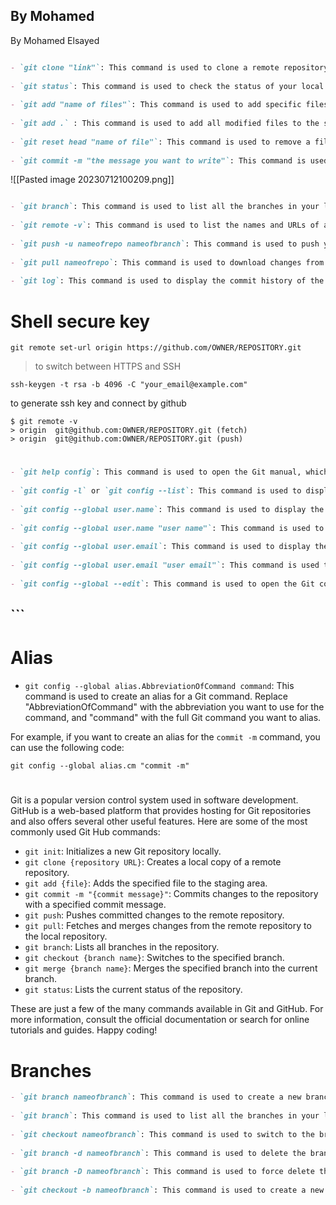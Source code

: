   ## By Mohamed

By Mohamed Elsayed

```md

- `git clone "link"`: This command is used to clone a remote repository to your local machine. The "link" parameter should be replaced with the URL of the remote repository you want to clone.
    
- `git status`: This command is used to check the status of your local repository. It shows which files have been modified, which files have been added to the staging area, and which files are not being tracked by Git.
    
- `git add "name of files"`: This command is used to add specific files to the staging area. You can replace "name of files" with the names of the files you want to add.
    
- `git add .` : This command is used to add all modified files to the staging area.
    
- `git reset head "name of file"`: This command is used to remove a file from the staging area. You can replace "name of file" with the name of the file you want to remove.
    
- `git commit -m "the message you want to write"`: This command is used to create a new commit with the changes you've made. The "-m" parameter is used to add a commit message, which should briefly describe the changes you've made.
```

![[Pasted image 20230712100209.png]]
```md

- `git branch`: This command is used to list all the branches in your local repository, and to show which branch you are currently on.
    
- `git remote -v`: This command is used to list the names and URLs of all the remote repositories your local repository is connected to.
    
- `git push -u nameofrepo nameofbranch`: This command is used to push your local commits to a remote repository. Replace "nameofrepo" with the name of the remote repository and "nameofbranch" with the name of the branch you want to push to.
    
- `git pull nameofrepo`: This command is used to download changes from a remote repository to your local repository. It retrieves all the changes from the remote repository and integrates them into your local repository.
    
- `git log`: This command is used to display the commit history of the current branch. It will show you the author, date, and commit message for each commit.
```

 # Shell secure key
 ```shell
git remote set-url origin https://github.com/OWNER/REPOSITORY.git
```
>to switch between HTTPS and SSH

```shell
ssh-keygen -t rsa -b 4096 -C "your_email@example.com"
```
to generate ssh key and connect by github

```shell
$ git remote -v
> origin  git@github.com:OWNER/REPOSITORY.git (fetch)
> origin  git@github.com:OWNER/REPOSITORY.git (push)
```
# 
```md
- `git help config`: This command is used to open the Git manual, which contains detailed information about configuring Git and other Git commands.
    
- `git config -l` or `git config --list`: This command is used to display a list of all the configuration settings in your Git installation.
    
- `git config --global user.name`: This command is used to display the username associated with your Git account.
    
- `git config --global user.name "user name"`: This command is used to set the username associated with your Git account.
    
- `git config --global user.email`: This command is used to display the email address associated with your Git account.
    
- `git config --global user.email "user email"`: This command is used to set the email address associated with your Git account.
    
- `git config --global --edit`: This command is used to open the Git configuration file in your default text editor, allowing you to edit the configuration settings directly.
```

## ```
# Alias

- `git config --global alias.AbbreviationOfCommand command`: This command is used to create an alias for a Git command. Replace "AbbreviationOfCommand" with the abbreviation you want to use for the command, and "command" with the full Git command you want to alias.

For example, if you want to create an alias for the `commit -m` command, you can use the following code:
```shell
git config --global alias.cm "commit -m"
```

#

Git is a popular version control system used in software development. GitHub is a web-based platform that provides hosting for Git repositories and also offers several other useful features. Here are some of the most commonly used Git Hub commands:

- `git init`: Initializes a new Git repository locally.
- `git clone {repository URL}`: Creates a local copy of a remote repository.
- `git add {file}`: Adds the specified file to the staging area.
- `git commit -m "{commit message}"`: Commits changes to the repository with a specified commit message.
- `git push`: Pushes committed changes to the remote repository.
- `git pull`: Fetches and merges changes from the remote repository to the local repository.
- `git branch`: Lists all branches in the repository.
- `git checkout {branch name}`: Switches to the specified branch.
- `git merge {branch name}`: Merges the specified branch into the current branch.
- `git status`: Lists the current status of the repository.

These are just a few of the many commands available in Git and GitHub. For more information, consult the official documentation or search for online tutorials and guides. Happy coding!

# Branches 

```md
- `git branch nameofbranch`: This command is used to create a new branch with the name "nameofbranch". Replace "nameofbranch" with the name you want to give to your new branch.
    
- `git branch`: This command is used to list all the branches in your local repository.
    
- `git checkout nameofbranch`: This command is used to switch to the branch with the name "nameofbranch". Replace "nameofbranch" with the name of the branch you want to switch to.
    
- `git branch -d nameofbranch`: This command is used to delete the branch with the name "nameofbranch". However, if you have made changes in the branch that you have not merged, Git will not allow you to delete the branch. You will need to either merge the changes first or use the `-D` option to force the deletion.
    
- `git branch -D nameofbranch`: This command is used to force delete the branch with the name "nameofbranch", even if you have made changes in the branch and have not merged them.
    
- `git checkout -b nameofbranch`: This command is used to create a new branch with the name "nameofbranch" and switch to it in one step.
```

